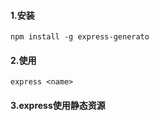 #### 1.安装

```sehell
npm install -g express-generato
```

#### 2.使用

```she
express <name>
```

#### 3.express使用静态资源
